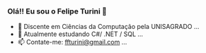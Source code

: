 ### Olá!! Eu sou o Felipe Turini 👋


- 🔭 Discente em Ciências da Computação pela UNISAGRADO ...
- 🌱 Atualmente estudando C#/ .NET / SQL ...
- 📫 Contate-me: ffturini@gmail.com ...

